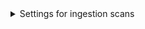 <details><summary>Settings for ingestion scans</summary>

The following settings are required for Security steps where the `policy_type` is `ingestionOnly`.

### `target name'

```mdx-code-block
import StoSettingProductID from '../step_palette/_sto-ref-ui-prod-id.md';
```



</details>